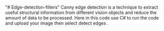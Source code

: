 "# Edge-detection-filters" 
Canny edge detection is a technique to extract useful structural information from different vision objects and  reduce the amount of data to be processed. Here in this code use C# to run the code and upload your image then select detect edges .
